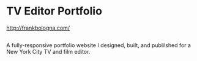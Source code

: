 # TV Editor Portfolio
http://frankbologna.com/ 
## 
A fully-responsive portfolio website I designed, built, and publilshed for a New York City TV and film editor.
